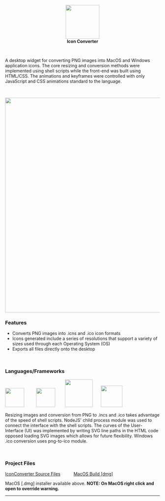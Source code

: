 

<p align="center">
  <img src="https://github.com/MichaelTr7/Portfolio/tree/master/Images/IconConverter.png" width = "110"><br/>
<b>Icon Converter</b>
</p>

<br/>


A desktop widget for converting PNG images into MacOS and Windows application icons. The core resizing and conversion methods were implemented using shell scripts while the front-end was built using HTML/CSS. The animations and keyframes were controlled with only JavaScript and CSS animations standard to the language. 

<br/>

<p align ="center">
<img src = "https://github.com/MichaelTr7/Portfolio/tree/master/Images/Icon Converter Summary Page.png" width = "700">
</p>

### Features
- Converts PNG images into .icns and .ico icon formats
- Icons generated include a series of resolutions that support a variety of sizes used through each Operating System (OS)
- Exports all files directly onto the desktop
<br/>

### Languages/Frameworks
<img src="https://github.com/MichaelTr7/Portfolio/tree/master/Images/Webstack_Logo.png" width = "62">&nbsp;&nbsp;&nbsp;&nbsp;&nbsp;&nbsp;&nbsp;&nbsp;&nbsp;&nbsp;<img src="https://github.com/MichaelTr7/Portfolio/tree/master/Images/ElectronJS_Logo.png" width = "62">&nbsp;&nbsp;&nbsp;&nbsp;&nbsp;&nbsp;&nbsp;&nbsp;<img src="https://github.com/MichaelTr7/Portfolio/tree/master/Images/NodeJS_Logo.png" width = "90">&nbsp;&nbsp;&nbsp;&nbsp;&nbsp;&nbsp;&nbsp;<img src="https://github.com/MichaelTr7/Portfolio/tree/master/Images/Shell_Script_Icon.png" width = "70" >


Resizing images and conversion from PNG to .incs and .ico takes advantage of the speed of shell scripts. NodeJS' child process module was used to connect the interface with the shell scripts. The curves of the User-Interface (UI) was implemented by writing SVG line paths in the HTML code opposed loading SVG images which allows for future flexibility. Windows .ico conversion uses png-to-ico module.

<br/>

### Project Files 
[IconConverter Source Files](https://github.com/MichaelTr7/Michael-Troeung-Portfolio/tree/master/Projects/IconConverter)&nbsp;&nbsp;&nbsp;&nbsp;&nbsp;&nbsp;&nbsp;&nbsp;&nbsp;&nbsp; [MacOS Build [dmg]](https://github.com/MichaelTr7/Portfolio/releases/download/IconConverter-1.0.0-MacOS/IconConverter-1.0.1.dmg)&nbsp;&nbsp;&nbsp;&nbsp;&nbsp;&nbsp;&nbsp;&nbsp;&nbsp;&nbsp;


MacOS [.dmg] installer available above. <b> NOTE: On MacOS right click and open to override warning. </b>



<hr>
<br>
<br>
